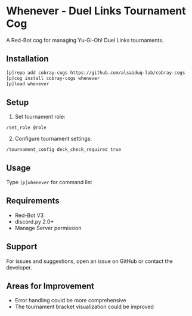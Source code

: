 # Whenever - Duel Links Tournament Cog

A Red-Bot cog for managing Yu-Gi-Oh! Duel Links tournaments.

## Installation

```bash
[p]repo add cobray-cogs https://github.com/alsaiduq-lab/cobray-cogs
[p]cog install cobray-cogs whenever
[p]load whenever
```

## Setup

1. Set tournament role:

```
/set_role @role
```

2. Configure tournament settings:

```
/tournament_config deck_check_required true
```

## Usage

Type `[p]whenever` for command list

## Requirements

- Red-Bot V3
- discord.py 2.0+
- Manage Server permission

## Support

For issues and suggestions, open an issue on GitHub or contact the developer.

## Areas for Improvement
- Error handling could be more comprehensive
- The tournament bracket visualization could be improved